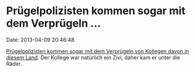 Prügelpolizisten kommen sogar mit dem Verprügeln \...
=====================================================

Date: 2013-04-09 20:46:48

[Prügelpolizisten kommen sogar mit dem Verprügeln von Kollegen davon in
diesem
Land](http://www.rbb-online.de/nachrichten/vermischtes/2013_04/Polizist_1__Mai_verletzt_Kollegen_Freispruch.html).
Der Kollege war natürlich ein Zivi, daher kam er unter die Räder.
